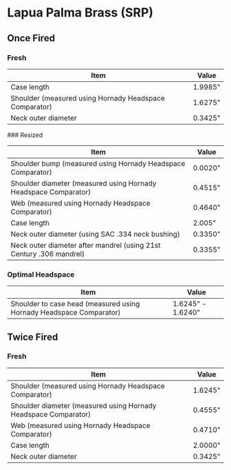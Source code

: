 # Lapua Palma Brass (SRP)

## Once Fired

### Fresh

| Item                                                   | Value   |
|--------------------------------------------------------|---------|
| Case length                                            | 1.9985" |
| Shoulder (measured using Hornady Headspace Comparator) | 1.6275" |
| Neck outer diameter                                    | 0.3425" |

### Resized

| Item                                                                | Value   |
|---------------------------------------------------------------------|---------|
| Shoulder bump (measured using Hornady Headspace Comparator)         | 0.0020" |
| Shoulder diameter (measured using Hornady Headspace Comparator)     | 0.4515" |
| Web (measured using Hornady Headspace Comparator)                   | 0.4640" |
| Case length                                                         | 2.005"  |
| Neck outer diameter (using SAC .334 neck bushing)                   | 0.3350" |
| Neck outer diameter after mandrel (using 21st Century .306 mandrel) | 0.3355" |


### Optimal Headspace

| Item                                                                | Value              |
|---------------------------------------------------------------------|--------------------|
| Shoulder to case head (measured using Hornady Headspace Comparator) |  1.6245" - 1.6240" |


## Twice Fired

### Fresh

| Item                                                            | Value   |
|-----------------------------------------------------------------|---------|
| Shoulder (measured using Hornady Headspace Comparator)          | 1.6245" |
| Shoulder diameter (measured using Hornady Headspace Comparator) | 0.4555" |
| Web (measured using Hornady Headspace Comparator)               | 0.4710" |
| Case length                                                     | 2.0000" |
| Neck outer diameter                                             | 0.3425" |
